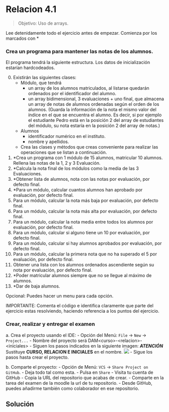 <script src="https://unpkg.com/kotlin-playground@1" data-selector="code"></script>

# Relacion 4.1

>Objetivo: Uso de arrays.

Lee detenidamente todo el ejercicio antes de empezar. Comienza por los marcados con *

### Crea un programa para mantener las notas de los alumnos.  
El programa tendrá la siguiente estructura. Los datos de inicialización estarían hardcodeados.

0. Existirán las siguientes clases:
    - Módulo, que tendrá
        - un array de los alumnos matriculados, al listarse quedarán ordenados por el identificador del alumno.
        - un array bidimensional, 3 evaluaciones + uno final, que almacena un array de notas de alumnos ordenadas según el orden de los alumnos. (Guarda la información de la nota el mismo valor del índice en el que se encuentra el alumno. Es decir, si por ejemplo el estudiante Pedro está en la posición 2 del array de estudiantes del módulo, su nota estaría en la posición 2 del array de notas.) 
    - Alumnos
        - identificador numérico en el instituto. 
        - nombre y apellidos. 
    - Crea las clases y métodos que creas conveniente para realizar las operaciones que se listan a continuación.
1. *Crea un programa con 1 módulo de 15 alumnos, matricular 10 alumnos. Rellena las notas de la 1, 2 y 3 Evaluación.   
2. *Calcula la nota final de los módulos como la media de las 3 Evaluaciones.
3. *Obtener lista de alumnos, nota con las notas por evaluación, por defecto final. 
4. *Para un módulo, calcular cuantos alumnos han aprobado por evaluación, por defecto final. 
5. Para un módulo, calcular la nota más baja por evaluación, por defecto final.
6. Para un módulo, calcular la nota más alta por evaluación, por defecto final.
7. Para un módulo, calcular la nota media entre todos los alumnos por evaluación, por defecto final.
8. Para un módulo, calcular si alguno tiene un 10 por evaluación, por defecto final.
9. Para un módulo, calcular si hay alumnos aprobados por evaluación, por defecto final.
10. Para un módulo, calcular la primera nota que no ha superado el 5 por evaluación, por defecto final.
11. Obtener una lista con los alumnos ordenados ascendiente según su nota por evaluación, por defecto final.
12. *Poder matricular alumnos siempre que no se llegue al máximo de alumnos.
13. *Dar de baja alumnos. 

Opcional: Puedes hacer un menu para cada opción.

IMPORTANTE: Comenta el código e identifica claramente que parte del ejercicio estas resolviendo, haciendo referencia a los puntos del ejercicio.

### Crear, realizar y entregar el examen
a. Crea el proyecto usando el IDE:
    - Opción del Menú: `File` -> `New` -> `Project...`
    - Nombre del proyecto será DAM&lt;curso>-&lt;relacion>-&lt;iniciales>
    - Siguen los pasos indicados en la siguiente imagen: ***ATENCIÓN*** Sustituye **CURSO, RELACION E INICIALES** en el nombre.
      ![](./../../../resources/img/examen1/creaProyecto.png)
    - Sigue los pasos hasta crear el proyecto.

b. Comparte el proyecto:
    - Opción de Menú: `VCS` -> `Share Project on GitHub`.
        - Deja todo tal como esta.
        - Pulsa en `Share`
    - Visita tu cuenta de GitHub
        - Copia la URL del repositorio que acabas de crear.
        - Comparte en la tarea del examen de la moodle la url de tu repositorio.
    - Desde GitHub, puedes añadirme también como colaborador en ese repositorio.
## Solución
~~~ kt